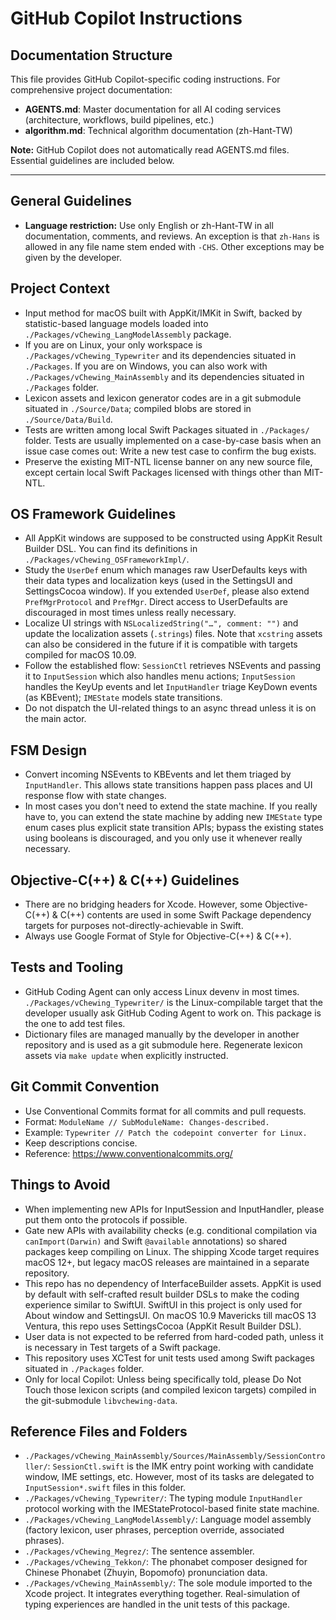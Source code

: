 # GitHub Copilot Instructions

## Documentation Structure

This file provides GitHub Copilot-specific coding instructions. For comprehensive project documentation:

- **AGENTS.md**: Master documentation for all AI coding services (architecture, workflows, build pipelines, etc.)
- **algorithm.md**: Technical algorithm documentation (zh-Hant-TW)

**Note:** GitHub Copilot does not automatically read AGENTS.md files. Essential guidelines are included below.

---

## General Guidelines

- **Language restriction:** Use only English or zh-Hant-TW in all documentation, comments, and reviews. An exception is that `zh-Hans` is allowed in any file name stem ended with `-CHS`. Other exceptions may be given by the developer.

## Project Context
- Input method for macOS built with AppKit/IMKit in Swift, backed by statistic-based language models loaded into `./Packages/vChewing_LangModelAssembly` package.
- If you are on Linux, your only workspace is `./Packages/vChewing_Typewriter` and its dependencies situated in `./Packages`. If you are on Windows, you can also work with `./Packages/vChewing_MainAssembly` and its dependencies situated in `./Packages` folder.
- Lexicon assets and lexicon generator codes are in a git submodule situated in `./Source/Data`; compiled blobs are stored in `./Source/Data/Build`.
- Tests are written among local Swift Packages situated in `./Packages/` folder. Tests are usually implemented on a case-by-case basis when an issue case comes out: Write a new test case to confirm the bug exists. 
- Preserve the existing MIT-NTL license banner on any new source file, except certain local Swift Packages licensed with things other than MIT-NTL.

## OS Framework Guidelines
- All AppKit windows are supposed to be constructed using AppKit Result Builder DSL. You can find its definitions in `./Packages/vChewing_OSFrameworkImpl/`.
- Study the `UserDef` enum which manages raw UserDefaults keys with their data types and localization keys (used in the SettingsUI and SettingsCocoa window). If you extended `UserDef`, please also extend `PrefMgrProtocol` and `PrefMgr`. Direct access to UserDefaults are discouraged in most times unless really necessary.
- Localize UI strings with `NSLocalizedString("…", comment: "")` and update the localization assets (`.strings`) files. Note that `xcstring` assets can also be considered in the future if it is compatible with targets compiled for macOS 10.09.
- Follow the established flow: `SessionCtl` retrieves NSEvents and passing it to `InputSession` which also handles menu actions; `InputSession` handles the KeyUp events and let `InputHandler` triage KeyDown events (as KBEvent); `IMEState` models state transitions.
- Do not dispatch the UI-related things to an async thread unless it is on the main actor.

## FSM Design
- Convert incoming NSEvents to KBEvents and let them triaged by `InputHandler`. This allows state transitions happen pass places and UI response flow with state changes.
- In most cases you don't need to extend the state machine. If you really have to, you can extend the state machine by adding new `IMEState` type enum cases plus explicit state transition APIs; bypass the existing states using booleans is discouraged, and you only use it whenever really necessary.

## Objective-C(++) & C(++) Guidelines
- There are no bridging headers for Xcode. However, some Objective-C(++) & C(++) contents are used in some Swift Package dependency targets for purposes not-directly-achievable in Swift.
- Always use Google Format of Style for Objective-C(++) & C(++).

## Tests and Tooling
- GitHub Coding Agent can only access Linux devenv in most times. `./Packages/vChewing_Typewriter/` is the Linux-compilable target that the developer usually ask GitHub Coding Agent to work on. This package is the one to add test files.
- Dictionary files are managed manually by the developer in another repository and is used as a git submodule here. Regenerate lexicon assets via `make update` when explicitly instructed.

## Git Commit Convention

- Use Conventional Commits format for all commits and pull requests.
- Format: `ModuleName // SubModuleName: Changes-described.`
- Example: `Typewriter // Patch the codepoint converter for Linux.`
- Keep descriptions concise.
- Reference: https://www.conventionalcommits.org/

## Things to Avoid
- When implementing new APIs for InputSession and InputHandler, please put them onto the protocols if possible.
- Gate new APIs with availability checks (e.g. conditional compilation via `canImport(Darwin)` and Swift `@available` annotations) so shared packages keep compiling on Linux. The shipping Xcode target requires macOS 12+, but legacy macOS releases are maintained in a separate repository.
- This repo has no dependency of InterfaceBuilder assets. AppKit is used by default with self-crafted result builder DSLs to make the coding experience similar to SwiftUI. SwiftUI in this project is only used for About window and SettingsUI. On macOS 10.9 Mavericks till macOS 13 Ventura, this repo uses SettingsCocoa (AppKit Result Builder DSL).
- User data is not expected to be referred from hard-coded path, unless it is necessary in Test targets of a Swift package.
- This repository uses XCTest for unit tests used among Swift packages situated in `./Packages` folder.
- Only for local Copilot: Unless being specifically told, please Do Not Touch those lexicon scripts (and compiled lexicon targets) compiled in the git-submodule `libvchewing-data`.

## Reference Files and Folders
- `./Packages/vChewing_MainAssembly/Sources/MainAssembly/SessionController/`: `SessionCtl.swift` is the IMK entry point working with candidate window, IME settings, etc. However, most of its tasks are delegated to `InputSession*.swift` files in this folder.
- `./Packages/vChewing_Typewriter/`: The typing module `InputHandler` protocol working with the IMEStateProtocol-based finite state machine.
- `./Packages/vChewing_LangModelAssembly/`: Language model assembly (factory lexicon, user phrases, perception override, associated phrases).
- `./Packages/vChewing_Megrez/`: The sentence assembler.
- `./Packages/vChewing_Tekkon/`: The phonabet composer designed for Chinese Phonabet (Zhuyin, Bopomofo) pronunciation data.
- `./Packages/vChewing_MainAssembly/`: The sole module imported to the Xcode project. It integrates everything together. Real-simulation of typing experiences are handled in the unit tests of this package.
